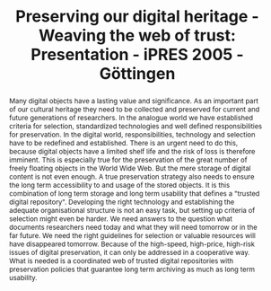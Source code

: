 ---
abstract: 'Many digital objects have a lasting value and significance. As an important
  part of our cultural heritage they need to be collected and preserved for current
  and future generations of researchers. In the analogue world we have established
  criteria for selection, standardized technologies and well defined responsibilities
  for preservation. In the digital world, responsibilities, technology and selection
  have to be redefined and established. There is an urgent need to do this, because
  digital objects have a limited shelf life and the risk of loss is therefore imminent.
  This is especially true for the preservation of the great number of freely floating
  objects in the World Wide Web. But the mere storage of digital content is not even
  enough. A true preservation strategy also needs to ensure the long term accessibility
  to and usage of the stored objects. It is this combination of long term storage
  and long term usability that defines a "trusted digital repository".

  Developing the right technology and establishing the adequate organisational structure
  is not an easy task, but setting up criteria of selection might even be harder.
  We need answers to the question what documents researchers need today and what they
  will need tomorrow or in the far future. We need the right guidelines for selection
  or valuable resources will have disappeared tomorrow.

  Because of the high-speed, high-price, high-risk issues of digital preservation,
  it can only be addressed in a cooperative way. What is needed is a coordinated web
  of trusted digital repositories with preservation policies that guarantee long term
  archiving as much as long term usability.'
creators:
- Niggemann, Elisabeth
date: null
document_url: https://services.phaidra.univie.ac.at/api/object/o:295031/download
grand_parent: iPRES
institutions: []
keywords:
- göttingen
landing_page_url: https://phaidra.univie.ac.at/o:295031
language: eng
layout: publication
license: CC BY-SA 3.0 AT
notes_url: null
parent: iPRES 2005
presentation_url: null
publication_type: paper
size: 731627
source_name: iPRES
title: 'Preserving our digital heritage - Weaving the web of trust: Presentation -
  iPRES 2005 - Göttingen'
year: 2005
---